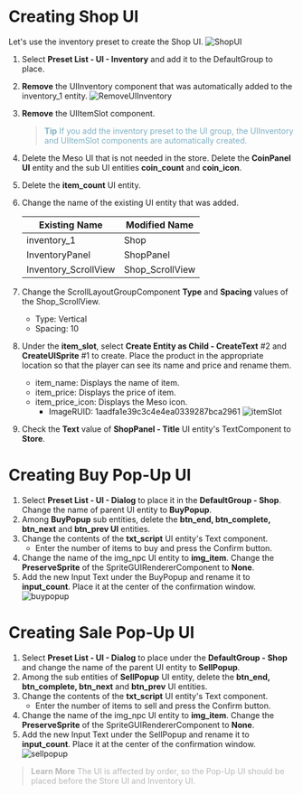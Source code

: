 # Creating Shop UI
Let's use the inventory preset to create the Shop UI. 
![ShopUI](https://mod-file.dn.nexoncdn.co.kr/bbs/169820059140328cb3fa93170433e835c486be9c66998.png "ShopUI")
1. Select **Preset List - UI - Inventory** and add it to the DefaultGroup to place. 
2. **Remove** the UIInventory component that was automatically added to the inventory_1 entity.
![RemoveUIInventory](https://mod-file.dn.nexoncdn.co.kr/bbs/170236046487131c5899e70634afd8c5755fb5c0e24df.png "RemoveUIInventory")

3. **Remove** the UIItemSlot component.

    > <span style="color: #7cafc2">**Tip**
    > If you add the inventory preset to the UI group, the UIInventory and UIItemSlot components are automatically created.</span>

3. Delete the Meso UI that is not needed in the store. Delete the **CoinPanel UI** entity and the sub UI entities **coin_count** and **coin_icon**.

4. Delete the **item_count** UI entity.

5. Change the name of the existing UI entity that was added.

    | Existing Name | Modified Name |
    | --- | --- |
    | inventory_1 | Shop |
    | InventoryPanel | ShopPanel | 
    | Inventory_ScrollView | Shop_ScrollView |

6. Change the ScrollLayoutGroupComponent **Type** and **Spacing** values of the Shop_ScrollView. 
   
    * Type: Vertical
    * Spacing: 10

7. Under the **item_slot**, select **Create Entity as Child - CreateText** #2 and **CreateUISprite** #1 to create. 
Place the product in the appropriate location so that the player can see its name and price and rename them.
    * item_name: Displays the name of item.
    * item_price: Displays the price of item.
    * item_price_icon: Displays the Meso icon.
        * ImageRUID: 1aadfa1e39c3c4e4ea0339287bca2961
![itemSlot](https://mod-file.dn.nexoncdn.co.kr/bbs/1698197645889deb92ab5cdc440a0a762951aa069cac7.png{"width":"340px"} "itemSlot")

8. Check the **Text** value of **ShopPanel - Title** UI entity's TextComponent to **Store**.

# Creating Buy Pop-Up UI
1. Select **Preset List - UI - Dialog** to place it in the **DefaultGroup - Shop**. Change the name of parent UI entity to **BuyPopup**.
2. Among **BuyPopup** sub entities, delete the **btn_end, btn_complete, btn_next** and **btn_prev UI** entities.
3. Change the contents of the **txt_script** UI entity's Text component.
    * Enter the number of items to buy and press the Confirm button.
4. Change the name of the img_npc UI entity to **img_item**.
   Change the **PreserveSprite** of the SpriteGUIRendererComponent to **None**.
5. Add the new Input Text under the BuyPopup and rename it to **input_count**.
Place it at the center of the confirmation window.
![buypopup](https://mod-file.dn.nexoncdn.co.kr/bbs/16981916240759e7308847f334527a345c230dba6c1c6.png "buypopup")

# Creating Sale Pop-Up UI 
1. Select **Preset List - UI - Dialog** to place under the **DefaultGroup - Shop** and change the name of the parent UI entity to **SellPopup**.
2. Among the sub entities of **SellPopup** UI entity, delete the **btn_end, btn_complete, btn_next** and **btn_prev** UI entities.
3. Change the contents of the **txt_script** UI entity's Text component.
    * Enter the number of items to sell and press the Confirm button.
4. Change the name of the img_npc UI entity to **img_item**.
Change the **PreserveSprite** of the SpriteGUIRendererComponent to **None**.
5. Add the new Input Text under the SellPopup and rename it to **input_count**.
Place it at the center of the confirmation window.
![sellpopup](https://mod-file.dn.nexoncdn.co.kr/bbs/16981916536246decd0ab507b4334b555707cc6ea9990.png "sellpopup")

> <span style="color: #b8b8b8">**Learn More**
> The UI is affected by order, so the Pop-Up UI should be placed before the Store UI and Inventory UI.</span>